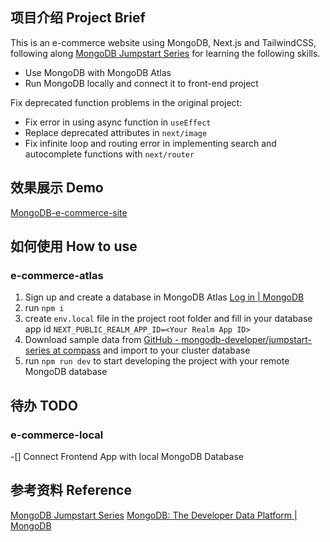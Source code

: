## 项目介绍 Project Brief

This is an e-commerce website using MongoDB, Next.js and TailwindCSS, following along [MongoDB Jumpstart Series](https://github.com/mongodb-developer/jumpstart-series) for learning the following skills.

- Use MongoDB with MongoDB Atlas
- Run MongoDB locally and connect it to front-end project

Fix deprecated function problems in the original project:

- Fix error in using async function in `useEffect`
- Replace deprecated attributes in `next/image`
- Fix infinite loop and routing error in implementing search and autocomplete functions with `next/router`

## 效果展示 Demo

[MongoDB-e-commerce-site](https://images.zsxq.com/FhmLgdNjmMABdO7EATqf25c2ko2G?imageMogr2/auto-orient/thumbnail/800x/format/jpg/blur/1x0/quality/75&e=1682870399&s=vvjvjyvtytyvmy&token=kIxbL07-8jAj8w1n4s9zv64FuZZNEATmlU_Vm6zD:v8Z8NhY92HM7yhzquruuTjAqt68=)

## 如何使用 How to use

### e-commerce-atlas

1. Sign up and create a database in MongoDB Atlas
   [Log in | MongoDB](https://cloud.mongodb.com/v2/6417bb52bfb15d1d8f3fe4e3#/clusters)
2. run `npm i`
3. create `env.local` file in the project root folder and fill in your database app id `NEXT_PUBLIC_REALM_APP_ID=<Your Realm App ID>`
4. Download sample data from [GitHub - mongodb-developer/jumpstart-series at compass](https://github.com/mongodb-developer/jumpstart-series/tree/compass) and import to your cluster database
5. run `npm run dev` to start developing the project with your remote MongoDB database

## 待办 TODO

### e-commerce-local

-[] Connect Frontend App with local MongoDB Database

## 参考资料 Reference

[MongoDB Jumpstart Series](https://github.com/mongodb-developer/jumpstart-series)
[MongoDB: The Developer Data Platform | MongoDB](https://www.mongodb.com/)
